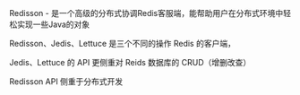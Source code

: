 Redisson - 是一个高级的分布式协调Redis客服端，能帮助用户在分布式环境中轻松实现一些Java的对象



Redisson、Jedis、Lettuce 是三个不同的操作 Redis 的客户端，



Jedis、Lettuce 的 API 更侧重对 Reids 数据库的 CRUD（增删改查）

Redisson API 侧重于分布式开发




